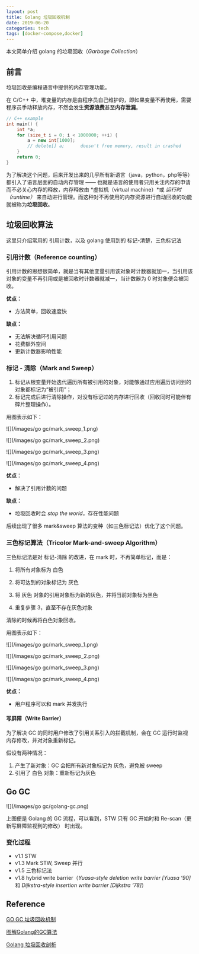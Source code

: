 ```yaml
---
layout: post
title: Golang 垃圾回收机制
date: 2019-06-20
categories: tech
tags: [docker-compose,docker]
---
```




本文简单介绍 golang 的垃圾回收（*Garbage Collection*）

<!--more-->



## 前言

垃圾回收是编程语言中提供的内存管理功能。

在 C/C++ 中，堆变量的内存是由程序员自己维护的，即如果变量不再使用，需要程序员手动释放内存，不然会发生**资源浪费**甚至**内存泄漏**。

```c++
// C++ example
int main() {
    int *a;
    for (size_t i = 0; i < 1000000; ++i) {
        a = new int[1000];
        // delete[] a;		doesn't free memory, result in crashed
    }
    return 0;
}
```



为了解决这个问题，后来开发出来的几乎所有新语言（java，python，php等等）都引入了语言层面的自动内存管理 —— 也就是语言的使用者只用关注内存的申请而不必关心内存的释放，内存释放由 *虚拟机（virtual machine）*或 *运行时（runtime）* 来自动进行管理。而这种对不再使用的内存资源进行自动回收的功能就被称为**垃圾回收**。



## 垃圾回收算法

这里只介绍常用的 引用计数，以及 golang 使用到的 标记-清楚，三色标记法



### 引用计数（Reference counting）

引用计数的思想很简单，就是当有其他变量引用该对象时计数器就加一，当引用该对象的变量不再引用或是被回收时计数器就减一，当计数器为 0 时对象便会被回收。

**优点：**

- 方法简单，回收速度快

**缺点：**

- 无法解决循环引用问题
- 花费额外空间
- 更新计数器影响性能



### 标记 - 清除（Mark and Sweep）

1. 标记从根变量开始迭代遍历所有被引用的对象，对能够通过应用遍历访问到的对象都标记为“被引用”；
2. 标记完成后进行清除操作，对没有标记过的内存进行回收（回收同时可能伴有碎片整理操作）。

用图表示如下：

![](/images/go gc/mark_sweep_1.png)

![](/images/go gc/mark_sweep_2.png)

![](/images/go gc/mark_sweep_3.png)

![](/images/go gc/mark_sweep_4.png)



**优点**：

- 解决了引用计数的问题

**缺点：**

- 垃圾回收时会 *stop the world*，存在性能问题

后续出现了很多 mark&sweep 算法的变种（如三色标记法）优化了这个问题。



### 三色标记算法（Tricolor Mark-and-sweep Algorithm）

三色标记法是对 标记-清除 的改进，在 mark 时，不再简单标记，而是：

1. 将所有对象标为 白色
2. 将可达到的对象标记为 灰色

1. 将 灰色 对象的引用对象标为新的灰色，并将当前对象标为黑色
2. 重复步骤 3，直至不存在灰色对象

清除的时候再将白色对象回收。

用图表示如下：

![](/images/go gc/mark_sweep_1.png)

![](/images/go gc/mark_sweep_2.png)

![](/images/go gc/mark_sweep_3.png)

![](/images/go gc/mark_sweep_4.png)



**优点：**

- 用户程序可以和 mark 并发执行



#### 写屏障（Write Barrier）

为了解决 GC 的同时用户修改了引用关系引入的拦截机制，会在 GC 运行时监视内存修改，并对对象重新标记。

假设有两种情况：

1. 产生了新对象：GC 会把所有新对象标记为 灰色，避免被 sweep
2. 引用了 白色 对象：重新标记为灰色



## Go GC

![](/images/go gc/golang-gc.png)



上图便是 Golang 的 GC 流程，可以看到，STW 只有 GC 开始时和 Re-scan（更新写屏障监视到的修改） 时出现。



### 变化过程

- v1.1 STW
- v1.3 Mark STW, Sweep 并行
- v1.5 三色标记法
- v1.8 hybrid write barrier（*Yuasa-style deletion write barrier [Yuasa ‘90]* 和 *Dijkstra-style insertion write barrier [Dijkstra ‘78]*）



## Reference

[GO GC 垃圾回收机制](https://segmentfault.com/a/1190000018161588)

[图解Golang的GC算法](https://i6448038.github.io/2019/03/04/golang-garbage-collector/)

[Golang 垃圾回收剖析](http://legendtkl.com/2017/04/28/golang-gc/)

